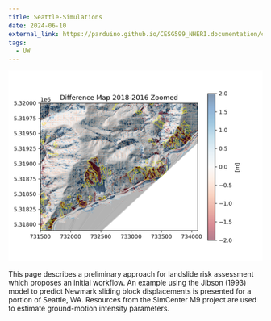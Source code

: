 ```yaml
---
title: Seattle-Simulations
date: 2024-06-10
external_link: https://parduino.github.io/CESG599_NHERI.documentation/case_6.html
tags:
  - UW
---
```


![Image Description](/assets/media/nzs.png)

This page describes a preliminary approach for landslide risk assessment which proposes an initial workflow. An example using the Jibson (1993) model to predict Newmark sliding block displacements is presented for a portion of Seattle, WA. Resources from the SimCenter M9 project are used to estimate ground-motion intensity parameters.

<!--more-->